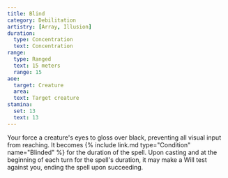 ```yaml
---
title: Blind
category: Debilitation
artistry: [Array, Illusion]
duration:
  type: Concentration
  text: Concentration
range:
  type: Ranged
  text: 15 meters
  range: 15
aoe:
  target: Creature
  area: 
  text: Target creature
stamina:
  set: 13
  text: 13
---
```

Your force a creature's eyes to gloss over black, preventing all visual input from reaching. It becomes {% include link.md type="Condition" name="Blinded" %} for the duration of the spell. Upon casting and at the beginning of each turn for the spell's duration, it may make a Will test against you, ending the spell upon succeeding.

